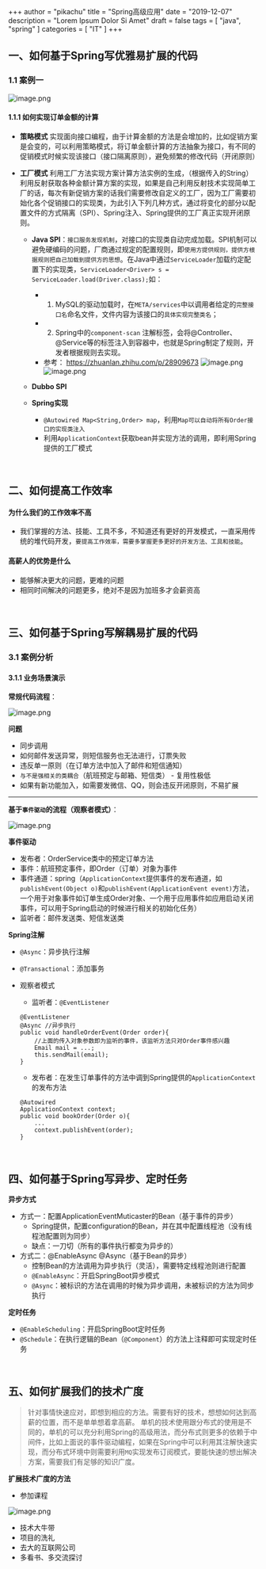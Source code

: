 +++
author = "pikachu"
title = "Spring高级应用"
date = "2019-12-07"
description = "Lorem Ipsum Dolor Si Amet"
draft = false
tags = [
	"java",
	"spring"
]
categories = [
    "IT"
]
+++


## 一、如何基于Spring写优雅易扩展的代码


### 1.1 案例一

![image.png](http://ww1.sinaimg.cn/large/006H3ec5gy1g9ofobumg8j30vf0datco.jpg)

#### 1.1.1 如何实现订单金额的计算

- **策略模式**
实现面向接口编程，由于计算金额的方法是会增加的，比如促销方案是会变的，可以利用策略模式，将订单金额计算的方法抽象为接口，有不同的促销模式时候实现该接口（接口隔离原则），避免频繁的修改代码（开闭原则）

- **工厂模式**
利用工厂方法实现方案计算方法实例的生成，（根据传入的String）利用反射获取各种金额计算方案的实现，如果是自己利用反射技术实现简单工厂的话，每次有新促销方案的话我们需要修改自定义的工厂，因为工厂需要初始化各个促销接口的实现类，为此引入下列几种方式，通过将变化的部分以配置文件的方式隔离（SPI）、Spring注入、Spring提供的工厂真正实现开闭原则。
	- **Java SPI**：`接口服务发现机制`，对接口的实现类自动完成加载。SPI机制可以避免硬编码的问题，厂商通过规定的配置规则，即`使用方提供规则，提供方根据规则把自己加载到提供方的思想`。在Java中通过`ServiceLoader`加载约定配置下的实现类，`ServiceLoader<Driver> s = ServiceLoader.load(Driver.class);`如：
		- 1. MySQL的驱动加载时，在`META/services`中以调用者给定的`完整接口名`命名文件，文件内容为该接口的`具体实现完整类名`；
		- 2. Spring中的`component-scan`
	注解标签，会将@Controller、@Service等的标签注入到容器中，也就是Spring制定了规则，开发者根据规则去实现。
		- 参考： https://zhuanlan.zhihu.com/p/28909673
	![image.png](http://ww1.sinaimg.cn/mw690/006H3ec5gy1g9qsftdrwmj30k007cdhh.jpg)
	![image.png](http://ww1.sinaimg.cn/mw690/006H3ec5gy1g9qk98mysdj30k00aujuf.jpg)

	- **Dubbo SPI**
	- **Spring实现**
		- `@Autowired Map<String,Order> map`，利用`Map可以自动将所有Order接口的实现类注入`
		- 利用`ApplicationContext`获取bean并实现方法的调用，即利用Spring提供的工厂模式

&nbsp;

## 二、如何提高工作效率

#### 为什么我们的工作效率不高

- 我们掌握的方法、技能、工具不多，不知道还有更好的开发模式，一直采用传统的堆代码开发，`要提高工作效率，需要多掌握更多更好的开发方法、工具和技能`。

#### 高薪人的优势是什么

- 能够解决更大的问题，更难的问题
- 相同时间解决的问题更多，绝对不是因为加班多才会薪资高

&nbsp;

## 三、如何基于Spring写解耦易扩展的代码

### 3.1 案例分析

#### 3.1.1 业务场景演示

**常规代码流程**：

![image.png](http://ww1.sinaimg.cn/mw690/006H3ec5gy1g9ogwyyd0jj30oa0630um.jpg)

**问题**
- 同步调用
- 如何邮件发送异常，则短信服务也无法进行，订票失败
- 违反单一原则（在订单方法中加入了邮件和短信通知）
- `与不是强相关的类耦合`（航班预定与邮箱、短信类） - 复用性极低
- 如果有新功能加入，如需要发微信、QQ，则会违反开闭原则，不易扩展

---

**基于`事件驱动`的流程（观察者模式）**：

![image.png](http://ww1.sinaimg.cn/mw690/006H3ec5gy1g9oh3kzm5fj30mw09vtbk.jpg)

**事件驱动**
- 发布者：OrderService类中的预定订单方法
- 事件：航班预定事件，即Order（订单）对象为事件
- 事件通道：spring（`ApplicationContext`提供事件的发布通道，如`publishEvent(Object o)`和`publishEvent(ApplicationEvent event)`方法，一个用于对象事件如订单生成Order对象、一个用于应用事件如应用启动关闭事件，可以用于Spring启动的时候进行相关的初始化任务）
- 监听者：邮件发送类、短信发送类

**Spring注解**
- `@Async`：异步执行注解
- `@Transactional`：添加事务
- 观察者模式
	
	- 监听者：`@EventListener`
	```
	@EventListener
	@Async //异步执行
	public void handleOrderEvent(Order order){
		//上面的传入对象参数即为监听的事件，该监听方法只对Order事件感兴趣
		Email mail = ...;
		this.sendMail(email);
	}
	```	
	- 发布者：在发生订单事件的方法中调到Spring提供的`ApplicationContext`的发布方法
	```
	@Autowired
	ApplicationContext context;
	public void bookOrder(Order o){
		...
		context.publishEvent(order);
	}
	```

&nbsp;

## 四、如何基于Spring写异步、定时任务

**异步方式**
- 方式一：配置ApplicationEventMuticaster的Bean（基于事件的异步）
	- Spring提供，配置configuration的Bean，并在其中配置线程池（没有线程池配置则为同步）
	- 缺点：一刀切（所有的事件执行都变为异步的）
- 方式二：@EnableAsync @Async（基于Bean的异步）
	- 控制Bean的方法调用为异步执行（灵活），需要特定线程池则进行配置
	- `@EnableAsync`：开启SpringBoot异步模式
	- `@Async`：被标识的方法在调用的时候为异步调用，未被标识的方法为同步执行

**定时任务**
- `@EnableScheduling`：开启SpringBoot定时任务
- `@Schedule`：在执行逻辑的Bean（`@Component`）的方法上注释即可实现定时任务

&nbsp;

## 五、如何扩展我们的技术广度

> 针对事情快速应对，即想到相应的方法。需要有好的技术，想想如何达到高薪的位置，而不是单单想着拿高薪。
> 单机的技术使用跟分布式的使用是不同的，单机的可以充分利用Spring的高级用法，而分布式则更多的依赖于中间件，比如上面说的事件驱动编程，如果在Spring中可以利用其注解快速实现，而分布式环境中则需要利用`MQ`实现发布订阅模式，要能快速的想出解决方案，需要我们有足够的知识广度。

**扩展技术广度的方法**
- 参加课程

![image.png](http://ww1.sinaimg.cn/large/006H3ec5ly1g9qw191vpfj312k0lb422.jpg)

- 技术大牛带
- 项目的洗礼
- 去大的互联网公司
- 多看书、多交流探讨

&nbsp;

